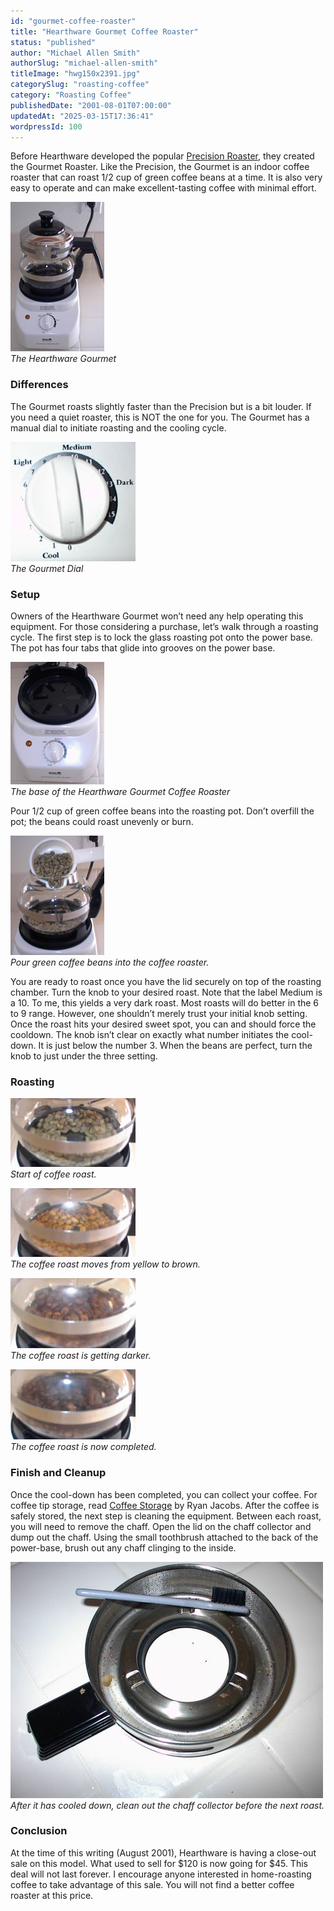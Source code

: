 ```yaml
---
id: "gourmet-coffee-roaster"
title: "Hearthware Gourmet Coffee Roaster"
status: "published"
author: "Michael Allen Smith"
authorSlug: "michael-allen-smith"
titleImage: "hwg150x2391.jpg"
categorySlug: "roasting-coffee"
category: "Roasting Coffee"
publishedDate: "2001-08-01T07:00:00"
updatedAt: "2025-03-15T17:36:41"
wordpressId: 100
---
```


Before Hearthware developed the popular [Precision Roaster](http://ineedcoffee.com/home-roasting-with-the-hearthware-precision/), they created the Gourmet Roaster. Like the Precision, the Gourmet is an indoor coffee roaster that can roast 1/2 cup of green coffee beans at a time. It is also very easy to operate and can make excellent-tasting coffee with minimal effort.

![Hearthware Gourmet](hwg150x2391.jpg)  
*The Hearthware Gourmet*

### Differences

The Gourmet roasts slightly faster than the Precision but is a bit louder. If you need a quiet roaster, this is NOT the one for you. The Gourmet has a manual dial to initiate roasting and the cooling cycle.

![Hearthware Gourmet Dial](dial200x191.jpg)  
*The Gourmet Dial*

### Setup

Owners of the Hearthware Gourmet won’t need any help operating this equipment. For those considering a purchase, let’s walk through a roasting cycle. The first step is to lock the glass roasting pot onto the power base. The pot has four tabs that glide into grooves on the power base.

![roaster base](base150x196.jpg)  
*The base of the Hearthware Gourmet Coffee Roaster*

Pour 1/2 cup of green coffee beans into the roasting pot. Don’t overfill the pot; the beans could roast unevenly or burn.

![pour green beans into roaster](pour150x191.jpg)  
*Pour green coffee beans into the coffee roaster.*

You are ready to roast once you have the lid securely on top of the roasting chamber. Turn the knob to your desired roast. Note that the label Medium is a 10. To me, this yields a very dark roast. Most roasts will do better in the 6 to 9 range. However, one shouldn’t merely trust your initial knob setting. Once the roast hits your desired sweet spot, you can and should force the cooldown. The knob isn’t clear on exactly what number initiates the cool-down. It is just below the number 3. When the beans are perfect, turn the knob to just under the three setting.

### Roasting

![roast 1](roast1_200x110.jpg)  
*Start of coffee roast.*

![roast 2](roast2_200x110.jpg)  
*The coffee roast moves from yellow to brown.*

![roast 3](roast3_200x112.jpg)  
*The coffee roast is getting darker.*

![roast 4](roast4_200x112.jpg)  
*The coffee roast is now completed.*

### Finish and Cleanup

Once the cool-down has been completed, you can collect your coffee. For coffee tip storage, read [Coffee Storage](http://ineedcoffee.com/coffee-storage/) by Ryan Jacobs. After the coffee is safely stored, the next step is cleaning the equipment. Between each roast, you will need to remove the chaff. Open the lid on the chaff collector and dump out the chaff. Using the small toothbrush attached to the back of the power-base, brush out any chaff clinging to the inside.

![chaff collector](gourmet-roaster-chaff-collector.jpg)  
*After it has cooled down, clean out the chaff collector before the next roast.*

### Conclusion

At the time of this writing (August 2001), Hearthware is having a close-out sale on this model. What used to sell for $120 is now going for $45. This deal will not last forever. I encourage anyone interested in home-roasting coffee to take advantage of this sale. You will not find a better coffee roaster at this price.